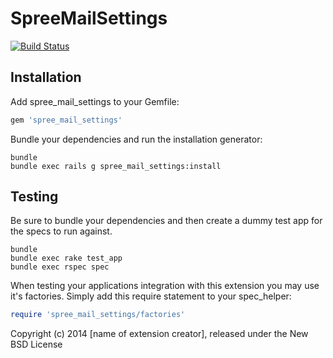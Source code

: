 SpreeMailSettings
=================

[![Build Status](https://travis-ci.org/spree-contrib/spree_mail_settings.png?branch=master)](https://travis-ci.org/spree-contrib/spree_mail_settings)

Installation
------------

Add spree_mail_settings to your Gemfile:

```ruby
gem 'spree_mail_settings'
```

Bundle your dependencies and run the installation generator:

```shell
bundle
bundle exec rails g spree_mail_settings:install
```

Testing
-------

Be sure to bundle your dependencies and then create a dummy test app for the specs to run against.

```shell
bundle
bundle exec rake test_app
bundle exec rspec spec
```

When testing your applications integration with this extension you may use it's factories.
Simply add this require statement to your spec_helper:

```ruby
require 'spree_mail_settings/factories'
```

Copyright (c) 2014 [name of extension creator], released under the New BSD License
